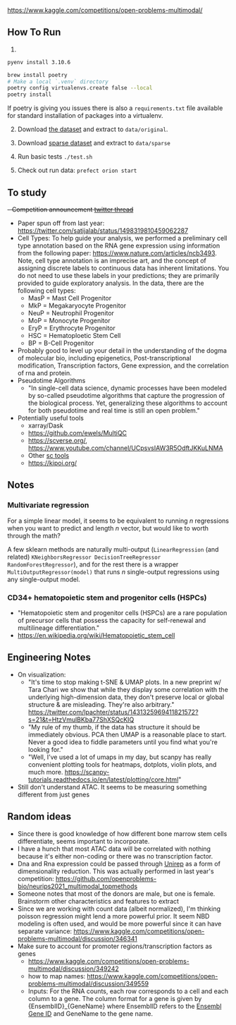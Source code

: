 https://www.kaggle.com/competitions/open-problems-multimodal/
## How To Run
 <!-- TODO: setup virtual env not using poetry -->
1. 
```sh
pyenv install 3.10.6
```

```sh
brew install poetry
# Make a local `.venv` directory
poetry config virtualenvs.create false --local
poetry install
```

If poetry is giving you issues there is also a `requirements.txt` file available for standard installation of packages into a virtualenv.

 <!-- TODO: Instructions on where to download and extract. -->
2. Download [the dataset](https://www.kaggle.com/competitions/open-problems-multimodal/data) and extract to `data/original`.
3. Download [sparse dataset](https://www.kaggle.com/datasets/fabiencrom/multimodal-single-cell-as-sparse-matrix) and extract to `data/sparse`

4. Run basic tests `./test.sh`

5. Check out run data: `prefect orion start`


## To study
~~- Competition announcement [twitter thread](https://twitter.com/dbburkhardt/status/1559304603933589504)~~
   - Paper spun off from last year: https://twitter.com/satijalab/status/1498319810459062287
- Cell Types: To help guide your analysis, we performed a preliminary cell type annotation based on the RNA gene expression using information from the following paper: https://www.nature.com/articles/ncb3493. Note, cell type annotation is an imprecise art, and the concept of assigning discrete labels to continuous data has inherent limitations. You do not need to use these labels in your predictions; they are primarily provided to guide exploratory analysis. In the data, there are the following cell types:
  - MasP = Mast Cell Progenitor
  - MkP = Megakaryocyte Progenitor
  - NeuP = Neutrophil Progenitor
  - MoP = Monocyte Progenitor
  - EryP = Erythrocyte Progenitor 
  - HSC = Hematoploetic Stem Cell 
  - BP = B-Cell Progenitor
- Probably good to level up your detail in the understanding of the dogma of molecular bio, including epigenetics, Post-transcriptional modification, Transcription factors, Gene expression, and the correlation of rna and protein.
- Pseudotime Algorithms
  - "In single-cell data science, dynamic processes have been modeled by so-called pseudotime algorithms that capture the progression of the biological process. Yet, generalizing these algorithms to account for both pseudotime and real time is still an open problem."
- Potentially useful tools
  - xarray/Dask
  - https://github.com/ewels/MultiQC
  - https://scverse.org/, https://www.youtube.com/channel/UCpsvsIAW3R5OdftJKKuLNMA
  - Other [sc tools](https://www.kaggle.com/competitions/open-problems-multimodal/discussion/344816) 
  - https://kipoi.org/

## Notes

### Multivariate regression

For a simple linear model, it seems to be equivalent to running $n$ regressions when you want to predict and length $n$ vector, but would like to worth through the math?

A few sklearn methods are naturally multi-output (`LinearRegression` (and related) `KNeighborsRegressor DecisionTreeRegressor RandomForestRegressor`), and for the rest there is a wrapper `MultiOutputRegressor(model)` that runs $n$ single-output regressions using any single-output model. 

### CD34+ hematopoietic stem and progenitor cells (HSPCs)
- "Hematopoietic stem and progenitor cells (HSPCs) are a rare population of precursor cells that possess the capacity for self-renewal and multilineage differentiation."
- https://en.wikipedia.org/wiki/Hematopoietic_stem_cell


## Engineering Notes
 
- On visualization:
  - "It's time to stop making t-SNE & UMAP plots. In a new preprint w/ Tara Chari we show that while they display some correlation with the underlying high-dimension data, they don't preserve local or global structure & are misleading. They're also arbitrary." https://twitter.com/lpachter/status/1431325969411821572?s=21&t=HtzVmulBKba77ShXSQcKIQ
  - "My rule of my thumb, if the data has structure it should be immediately obvious. PCA then UMAP is a reasonable place to start. Never a good idea to fiddle parameters until you find what you're looking for."
  - "Well, I’ve used a lot of umaps in my day, but scanpy has really convenient plotting tools for heatmaps, dotplots,  violin plots, and much more. https://scanpy-tutorials.readthedocs.io/en/latest/plotting/core.html"
- Still don't understand ATAC. It seems to be measuring something different from just genes

## Random ideas
- Since there is good knowledge of how different bone marrow stem cells differentiate, seems important to incorporate. 
- I have a hunch that most ATAC data will be correlated with nothing because it's either non-coding or there was no transcription factor. 
- Dna and Rna expression could be passed through [Unirep](https://github.com/ElArkk/jax-unirep) as a form of dimensionality reduction. This was actually performed in last year's competition: https://github.com/openproblems-bio/neurips2021_multimodal_topmethods 
- Someone notes that most of the donors are male, but one is female. Brainstorm other characteristics and features to extract
- Since we are working with count data (albeit normalized), I'm thinking poisson regression might lend a more powerful prior. It seem NBD modeling is often used, and would be more powerful since it can have separate variance: https://www.kaggle.com/competitions/open-problems-multimodal/discussion/346341 
- Make sure to account for promoter regions/transcription factors as genes
  - https://www.kaggle.com/competitions/open-problems-multimodal/discussion/349242
  - how to map names: https://www.kaggle.com/competitions/open-problems-multimodal/discussion/349559
  - Inputs: For the RNA counts, each row corresponds to a cell and each column to a gene. The column format for a gene is given by {EnsemblID}_{GeneName} where EnsemblID refers to the [Ensembl Gene ID](https://www.ebi.ac.uk/training/online/courses/ensembl-browsing-genomes/navigating-ensembl/investigating-a-gene/#:~:text=Ensembl%20gene%20IDs%20begin%20with,of%20species%20other%20than%20human) and GeneName to the gene name.

